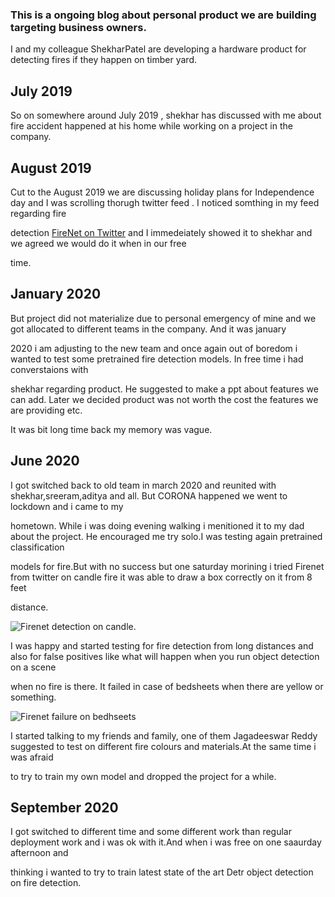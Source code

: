 
### This is a ongoing blog about personal product we are building targeting business owners. 

I and my colleague ShekharPatel  are developing a hardware product for detecting fires if they happen on timber  yard.

## July 2019

So on somewhere around July 2019 , shekhar has discussed with me about fire accident happened at his home while working on a project in the company.

## August 2019

Cut to the August 2019 we are discussing holiday plans for Independence day and I was scrolling thorugh twitter feed . I noticed somthing in  my feed regarding fire 

detection [FireNet on Twitter](https://twitter.com/OlafenwaMoses/status/1163776222993801217?s=20) and I immedeiately showed it to shekhar and we agreed  we would do it when in our free 

time. 


## January 2020 

But project did not materialize due to personal emergency of mine  and we got allocated to different teams in the company. And it was january 

2020 i am adjusting to the new team and once again out of boredom i wanted to test some pretrained fire detection models. In free time i had converstaions with 

shekhar regarding product. He suggested to make a ppt about features we can add. Later we  decided product was not worth the cost the features we are providing etc.

It was bit long time back my memory was vague.

## June 2020

I got switched back to old team in march 2020 and reunited with shekhar,sreeram,aditya and all. But CORONA happened  we went to lockdown and i came to my 

hometown. While i was doing evening walking i menitioned it to my dad about the project. He encouraged me try solo.I was testing  again pretrained classification 

models for fire.But  with no success but one saturday morining  i tried Firenet from twitter on candle fire it was able to draw a box correctly on it from 8 feet 

distance.

![Firenet detection on candle](https://github.com/papasanimohansrinivas/papasanimohansrinivas.github.io/raw/master/images/08_08_2020_2.jpg). 

I was happy and started testing for fire detection from long distances and also for false positives like what will happen when you run object detection on a scene 

when  no fire is there. It failed in case of bedsheets when there are yellow or something.

![Firenet failure on bedhseets](https://github.com/papasanimohansrinivas/papasanimohansrinivas.github.io/raw/master/images/08_08_2020_1.jpg)

I started talking to my friends and family, one of them  Jagadeeswar Reddy suggested to test on different fire colours and materials.At the same time i was afraid 

to try to train my own model and dropped the project for a while.


## September 2020

I got switched to different time and some different work than regular deployment work and i was ok with it.And when i was free on one saaurday afternoon and 

thinking i wanted to try to train latest state of the art Detr object detection on fire detection. 







